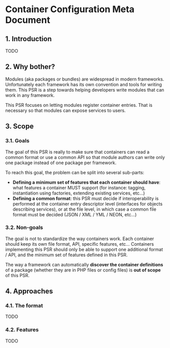 # Container Configuration Meta Document

## 1. Introduction

TODO

## 2. Why bother?

Modules (aka packages or bundles) are widespread in modern frameworks. Unfortunately each framework has its own convention and tools for writing them. This PSR is a step towards helping developers write modules that can work in any framework.

This PSR focuses on letting modules register container entries. That is necessary so that modules can expose services to users.

## 3. Scope

### 3.1. Goals

The goal of this PSR is really to make sure that containers can read a common format or use a common API so that module authors can write only one package instead of one package per framework.

To reach this goal, the problem can be split into several sub-parts:

- **Defining a minimum set of features that each container should have**: what features a container MUST support (for instance: tagging, instantiation using factories, extending existing services, etc...)
- **Defining a common format**: this PSR must decide if interoperability is performed at the container entry descriptor level (interfaces for objects describing services), or at the file level, in which case a common file format must be decided (JSON / XML / YML / NEON, etc...)

### 3.2. Non-goals

The goal is not to standardize the way containers work. Each container should keep its own file format, API, specific features, etc... Containers implementing this PSR should only be able to support one additional format / API, and the minimum set of features defined in this PSR.

The way a framework can automatically **discover the container definitions** of a package (whether they are in PHP files or config files) is **out of scope** of this PSR.

## 4. Approaches

### 4.1. The format

TODO

### 4.2. Features

TODO

